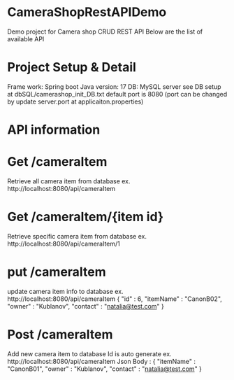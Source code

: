 # CameraShopRestAPIDemo
Demo project for Camera shop CRUD REST API
Below are the list of available API
# Project Setup & Detail
Frame work: Spring boot
Java version: 17
DB: MySQL server
see DB setup at dbSQL/camerashop_init_DB.txt
default port is 8080
(port can be changed by update server.port at applicaiton.properties)

# API information

# Get /cameraItem
Retrieve all camera item from database
ex. http://localhost:8080/api/cameraItem

# Get /cameraItem/{item id}
Retrieve specific camera item from database
ex. http://localhost:8080/api/cameraItem/1

# put /cameraItem
update camera item info to database
ex. http://localhost:8080/api/cameraItem
{
    "id" : 6,
    "itemName" : "CanonB02",
    "owner" : "Kublanov",
    "contact" : "natalia@test.com"
}

# Post /cameraItem
Add new camera item to database
Id is auto generate
ex. http://localhost:8080/api/cameraItem
Json Body :
{
    "itemName" : "CanonB01",
    "owner" : "Kublanov",
    "contact" : "natalia@test.com"
}
